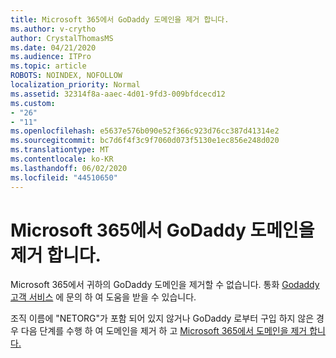 ```yaml
---
title: Microsoft 365에서 GoDaddy 도메인을 제거 합니다.
ms.author: v-crytho
author: CrystalThomasMS
ms.date: 04/21/2020
ms.audience: ITPro
ms.topic: article
ROBOTS: NOINDEX, NOFOLLOW
localization_priority: Normal
ms.assetid: 32314f8a-aaec-4d01-9fd3-009bfdcecd12
ms.custom:
- "26"
- "11"
ms.openlocfilehash: e5637e576b090e52f366c923d76cc387d41314e2
ms.sourcegitcommit: bc7d6f4f3c9f7060d073f5130e1ec856e248d020
ms.translationtype: MT
ms.contentlocale: ko-KR
ms.lasthandoff: 06/02/2020
ms.locfileid: "44510650"
---
```

# <a name="remove-your-godaddy-domain-from-microsoft-365"></a>Microsoft 365에서 GoDaddy 도메인을 제거 합니다.

Microsoft 365에서 귀하의 GoDaddy 도메인을 제거할 수 없습니다. 통화 [Godaddy 고객 서비스](https://aka.ms/contact-godaddy) 에 문의 하 여 도움을 받을 수 있습니다.
  
조직 이름에 "NETORG"가 포함 되어 있지 않거나 GoDaddy 로부터 구입 하지 않은 경우 다음 단계를 수행 하 여 도메인을 제거 하 고 [Microsoft 365에서 도메인을 제거 합니다.](https://docs.microsoft.com/microsoft-365/admin/get-help-with-domains/remove-a-domain)
  